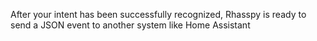 After  your intent has been successfully recognized, Rhasspy is ready to send a JSON event to another system like Home Assistant 